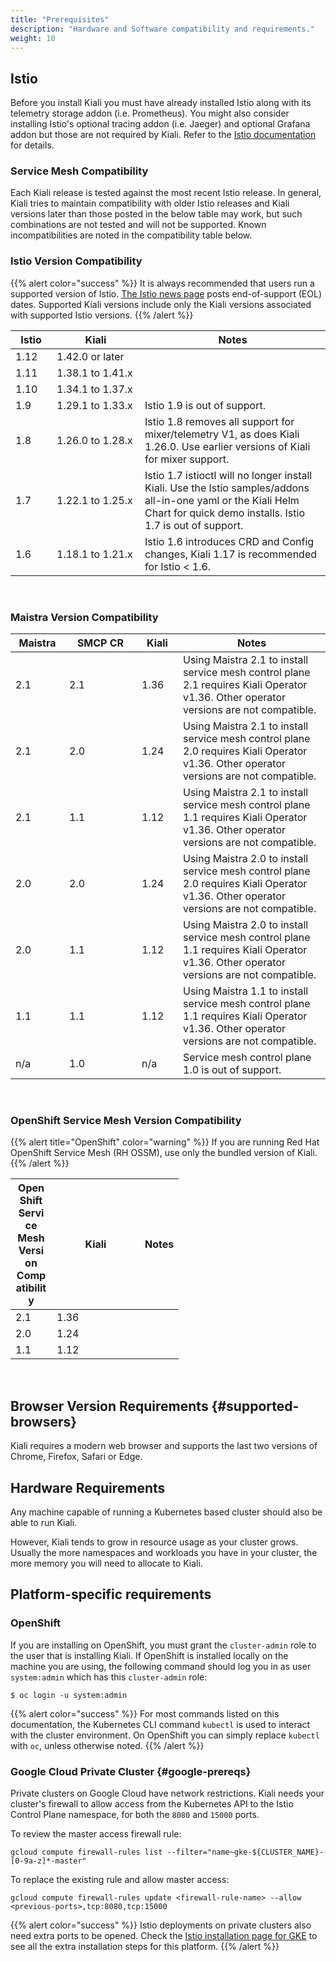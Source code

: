 ```yaml
---
title: "Prerequisites"
description: "Hardware and Software compatibility and requirements."
weight: 10
---
```


## Istio

Before you install Kiali you must have already installed Istio along with its
telemetry storage addon (i.e. Prometheus). You might also consider installing
Istio's optional tracing addon (i.e. Jaeger) and optional Grafana addon but
those are not required by Kiali. Refer to the
[Istio documentation](https://istio.io/docs/setup/getting-started) for details.

### Service Mesh Compatibility

Each Kiali release is tested against the most recent Istio release. In general,
Kiali tries to maintain compatibility with older Istio releases and Kiali
versions later than those posted in the below table may work, but such
combinations are not tested and will not be supported. Known incompatibilities
are noted in the compatibility table below.

### Istio Version Compatibility

{{% alert color="success" %}}
It is always recommended that users run a supported version of Istio.
[The Istio news page](https://istio.io/news/) posts end-of-support (EOL)
dates. Supported Kiali versions include only the Kiali versions associated with
supported Istio versions.
{{% /alert %}}

|<div style="width:50px">Istio</div>|<div style="width:125px">Kiali</div>|Notes|
|-------|------------------|---|
|1.12   |1.42.0 or later   |   |
|1.11   |1.38.1 to 1.41.x  |   |
|1.10   |1.34.1 to 1.37.x  |   |
|1.9    |1.29.1 to 1.33.x  |Istio 1.9 is out of support. |
|1.8    |1.26.0 to 1.28.x  |Istio 1.8 removes all support for mixer/telemetry V1, as does Kiali 1.26.0. Use earlier versions of Kiali for mixer support.   |
|1.7    |1.22.1 to 1.25.x  |Istio 1.7 istioctl will no longer install Kiali. Use the Istio samples/addons all-in-one yaml or the Kiali Helm Chart for quick demo installs. Istio 1.7 is out of support.   |
|1.6    |1.18.1 to 1.21.x  |Istio 1.6 introduces CRD and Config changes, Kiali 1.17 is recommended for Istio < 1.6.   |

<br />

### Maistra Version Compatibility

|<div style="width:70px">Maistra</div>|<div style="width:100px">SMCP CR</div>|<div style="width:50px">Kiali</div>|Notes|
|---|---|---|---|
|2.1   |2.1   |1.36   |Using Maistra 2.1 to install service mesh control plane 2.1 requires Kiali Operator v1.36. Other operator versions are not compatible.   |
|2.1   |2.0   |1.24   |Using Maistra 2.1 to install service mesh control plane 2.0 requires Kiali Operator v1.36. Other operator versions are not compatible.   |
|2.1   |1.1   |1.12   |Using Maistra 2.1 to install service mesh control plane 1.1 requires Kiali Operator v1.36. Other operator versions are not compatible.   |
|2.0   |2.0   |1.24   |Using Maistra 2.0 to install service mesh control plane 2.0 requires Kiali Operator v1.36. Other operator versions are not compatible.   |
|2.0   |1.1   |1.12   |Using Maistra 2.0 to install service mesh control plane 1.1 requires Kiali Operator v1.36. Other operator versions are not compatible.   |
|1.1   |1.1   |1.12   |Using Maistra 1.1 to install service mesh control plane 1.1 requires Kiali Operator v1.36. Other operator versions are not compatible.   |
|n/a   |1.0   |n/a    |Service mesh control plane 1.0 is out of support.   |

<br />

### OpenShift Service Mesh Version Compatibility

{{% alert title="OpenShift" color="warning" %}}
If you are running Red Hat OpenShift Service Mesh (RH OSSM), use only the bundled version of Kiali.
{{% /alert %}}

|<div style="width:50px">OpenShift Service Mesh Version Compatibility</div>|<div style="width:125px">Kiali</div>|Notes|
|-------|------------------|---|
|2.1   |1.36   |   |
|2.0   |1.24 |   |
|1.1   |1.12 |   |

<br />

## Browser Version Requirements {#supported-browsers}

Kiali requires a modern web browser and supports the last two versions of Chrome, Firefox, Safari or Edge.

## Hardware Requirements

Any machine capable of running a Kubernetes based cluster should also be able
to run Kiali.

However, Kiali tends to grow in resource usage as your cluster grows. Usually
the more namespaces and workloads you have in your cluster, the more memory you
will need to allocate to Kiali.

## Platform-specific requirements

### OpenShift

If you are installing on OpenShift, you must grant the `cluster-admin` role to the user that is installing Kiali. If OpenShift is installed locally on the machine you are using, the following command should log you in as user `system:admin` which has this `cluster-admin` role:

```
$ oc login -u system:admin
```

{{% alert color="success" %}}
For most commands listed on this documentation, the Kubernetes CLI command `kubectl` is used to interact with the cluster environment. On OpenShift you can simply replace `kubectl` with `oc`, unless otherwise noted.
{{% /alert %}}

### Google Cloud Private Cluster {#google-prereqs}

Private clusters on Google Cloud have network restrictions. Kiali needs your cluster's firewall to allow access from the Kubernetes API to the Istio Control Plane namespace, for both the `8080` and `15000` ports.

To review the master access firewall rule:

```
gcloud compute firewall-rules list --filter="name~gke-${CLUSTER_NAME}-[0-9a-z]*-master"
```

To replace the existing rule and allow master access:

```
gcloud compute firewall-rules update <firewall-rule-name> --allow <previous-ports>,tcp:8080,tcp:15000
```

{{% alert color="success" %}}
Istio deployments on private clusters also need extra ports to be opened. Check the [Istio installation page for GKE](https://istio.io/latest/docs/setup/platform-setup/gke/) to see all the extra installation steps for this platform.
{{% /alert %}}


